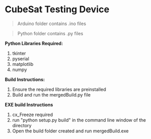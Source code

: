 # CubeSat Testing Device

> Arduino folder contains .ino files

> Python folder contains .py files 

**Python Libraries Required:**
1. tkinter
2. pyserial
3. matplotlib
4. numpy

**Build Instructions:**
1. Ensure the required libraries are preinstalled 
2. Build and run the mergedBuild.py file

**EXE build Instructions**
1. cx_Freeze required
2. run "python setup.py build" in the command line window of the directory
3. Open the build folder created and run mergedBuild.exe
